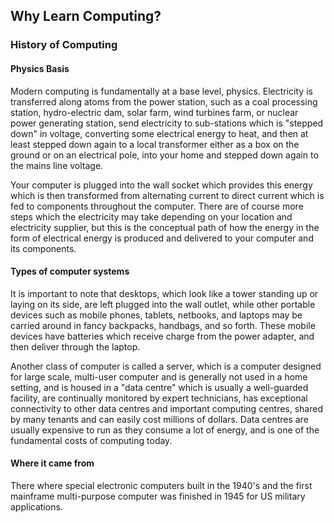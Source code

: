 ## Why Learn Computing?
### History of Computing
#### Physics Basis
Modern computing is fundamentally at a base level, physics. Electricity is transferred along atoms from the power station, such as a coal processing station, hydro-electric dam, solar farm, wind turbines farm, or nuclear power generating station, send electricity to sub-stations which is "stepped down" in voltage, converting some electrical energy to heat, and then at least stepped down again to a local transformer either as a box on the ground or on an electrical pole, into your home and stepped down again to the mains line voltage.

Your computer is plugged into the wall socket which provides this energy which is then transformed from alternating current to direct current which is fed to components throughout the computer. There are of course more steps which the electricity may take depending on your location and electricity supplier, but this is the conceptual path of how the energy in the form of electrical energy is produced and delivered to your computer and its components.

#### Types of computer systems
It is important to note that desktops, which look like a tower standing up or laying on its side, are left plugged into the wall outlet, while other portable devices such as mobile phones, tablets, netbooks, and laptops may be carried around in fancy backpacks, handbags, and so forth. These mobile devices have batteries which receive charge from the power adapter, and then deliver through the laptop.

Another class of computer is called a server, which is a computer designed for large scale, multi-user computer and is generally not used in a home setting, and is housed in a "data centre" which is usually a well-guarded facility, are continually monitored by expert technicians, has exceptional connectivity to other data centres and important computing centres, shared by many tenants and can easily cost millions of dollars. Data centres are usually expensive to run as they consume a lot of energy, and is one of the fundamental costs of computing today.

#### Where it came from
There where special electronic computers built in the 1940's and the first mainframe multi-purpose computer was finished in 1945 for US military applications. 